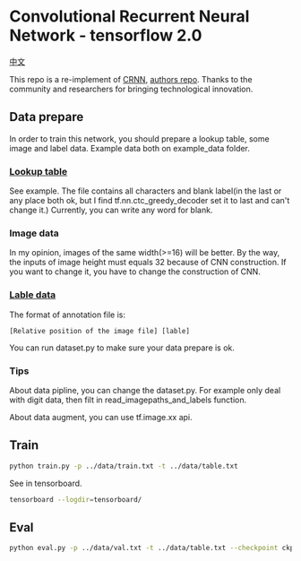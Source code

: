 # Convolutional Recurrent Neural Network - tensorflow 2.0

[中文](./README-zh.md)

This repo is a re-implement of [CRNN](http://arxiv.org/abs/1507.05717), [authors repo](https://github.com/bgshih/crnn). Thanks to the community and researchers for bringing technological innovation.

## Data prepare

In order to train this network, you should prepare a lookup table, some image and label data. Example data both on example_data folder.

### [Lookup table](./example_data/table.txt)

See example. The file contains all characters and blank label(in the last or any place both ok, but I find tf.nn.ctc_greedy_decoder set it to last and can't change it.) Currently, you can write any word for blank.

### Image data

In my opinion, images of the same width(>=16) will be better. By the way, the inputs of image height must equals 32 because of CNN construction. If you want to change it, you have to change the construction of CNN.

### [Lable data](./example_data/annotation.txt)

The format of annotation file is:
```
[Relative position of the image file] [lable]
```

You can run dataset.py to make sure your data prepare is ok.

### Tips

About data pipline, you can change the dataset.py. For example only deal with digit data, then filt in read_imagepaths_and_labels function.

About data augment, you can use tf.image.xx api.

## Train

```bash
python train.py -p ../data/train.txt -t ../data/table.txt
```

See in tensorboard.

```bash
tensorboard --logdir=tensorboard/
```

## Eval

```bash
python eval.py -p ../data/val.txt -t ../data/table.txt --checkpoint ckpt/2019-10-08-15-02-28/
```